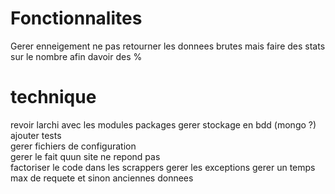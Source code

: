 
# Fonctionnalites
Gerer enneigement 
ne pas retourner les donnees brutes mais faire des stats sur le nombre afin davoir des %
 

# technique
revoir larchi avec les modules packages
gerer stockage en bdd (mongo ?)  
ajouter tests  
gerer fichiers de configuration  
gerer le fait quun site ne repond pas  
factoriser le code dans les scrappers
gerer les exceptions
gerer un temps max de requete et sinon anciennes donnees

